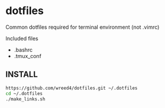 # dotfiles
Common dotfiles required for terminal environment (not .vimrc)

Included files
* .bashrc
* .tmux\_conf

## INSTALL 
```bash
https://github.com/wreed4/dotfiles.git ~/.dotfiles
cd ~/.dotfiles
./make_links.sh
```


